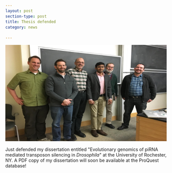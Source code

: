 ```yaml
---
layout: post
section-type: post
title: Thesis defended
category: news

---
```

<img src="/img/defense.jpg" style="width:600px;height:300px;">

<p>Just defended my dissertation entitled "Evolutionary genomics of piRNA mediated transposon silencing in <i>Drosophila</i>" at the University of Rochester, NY. A PDF copy of my dissertation will soon be available at the ProQuest database!


